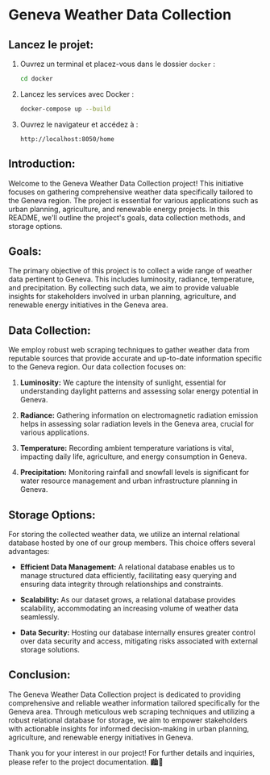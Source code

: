 # Geneva Weather Data Collection

## Lancez le projet:

1. Ouvrez un terminal et placez-vous dans le dossier `docker` :
   ```bash
   cd docker
   ```

2. Lancez les services avec Docker :
   ```bash
   docker-compose up --build
   ```

3. Ouvrez le navigateur et accédez à :
   ```
   http://localhost:8050/home
   ```
   
## Introduction:

Welcome to the Geneva Weather Data Collection project! This initiative focuses on gathering comprehensive weather data specifically tailored to the Geneva region. The project is essential for various applications such as urban planning, agriculture, and renewable energy projects. In this README, we'll outline the project's goals, data collection methods, and storage options.

## Goals:

The primary objective of this project is to collect a wide range of weather data pertinent to Geneva. This includes luminosity, radiance, temperature, and precipitation. By collecting such data, we aim to provide valuable insights for stakeholders involved in urban planning, agriculture, and renewable energy initiatives in the Geneva area.

## Data Collection:

We employ robust web scraping techniques to gather weather data from reputable sources that provide accurate and up-to-date information specific to the Geneva region. Our data collection focuses on:

1. **Luminosity:** We capture the intensity of sunlight, essential for understanding daylight patterns and assessing solar energy potential in Geneva.
   
2. **Radiance:** Gathering information on electromagnetic radiation emission helps in assessing solar radiation levels in the Geneva area, crucial for various applications.

3. **Temperature:** Recording ambient temperature variations is vital, impacting daily life, agriculture, and energy consumption in Geneva.

4. **Precipitation:** Monitoring rainfall and snowfall levels is significant for water resource management and urban infrastructure planning in Geneva.

## Storage Options:

For storing the collected weather data, we utilize an internal relational database hosted by one of our group members. This choice offers several advantages:

- **Efficient Data Management:** A relational database enables us to manage structured data efficiently, facilitating easy querying and ensuring data integrity through relationships and constraints.

- **Scalability:** As our dataset grows, a relational database provides scalability, accommodating an increasing volume of weather data seamlessly.

- **Data Security:** Hosting our database internally ensures greater control over data security and access, mitigating risks associated with external storage solutions.

## Conclusion:

The Geneva Weather Data Collection project is dedicated to providing comprehensive and reliable weather information tailored specifically for the Geneva area. Through meticulous web scraping techniques and utilizing a robust relational database for storage, we aim to empower stakeholders with actionable insights for informed decision-making in urban planning, agriculture, and renewable energy initiatives in Geneva.

Thank you for your interest in our project! For further details and inquiries, please refer to the project documentation. 🏙️🌱

